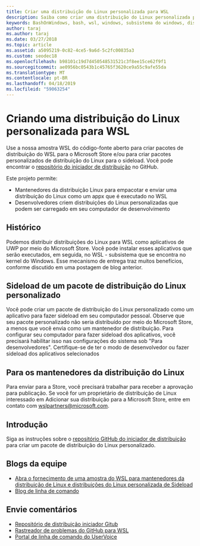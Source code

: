 ```yaml
---
title: Criar uma distribuição do Linux personalizada para WSL
description: Saiba como criar uma distribuição do Linux personalizada para o subsistema do Windows para Linux.
keywords: BashOnWindows, bash, wsl, windows, subsistema do windows, distribuição, personalizado
author: taraj
ms.author: taraj
ms.date: 03/27/2018
ms.topic: article
ms.assetid: a5095219-0c82-4ce5-9a6d-5c2fc00835a3
ms.custom: seodec18
ms.openlocfilehash: b98101c19d7d450548531521c3f8ee15ce62f9f1
ms.sourcegitcommit: ae0956bc0543b1c45765f3620ce9a55c9afe55da
ms.translationtype: MT
ms.contentlocale: pt-BR
ms.lasthandoff: 04/18/2019
ms.locfileid: "59063254"
---
```

# <a name="creating-a-custom-linux-distro-for-wsl"></a>Criando uma distribuição do Linux personalizada para WSL

Use a nossa amostra WSL do código-fonte aberto para criar pacotes de distribuição do WSL para o Microsoft Store e/ou para criar pacotes personalizados de distribuição do Linux para o sideload. Você pode encontrar o [repositório do iniciador de distribuição](https://github.com/Microsoft/WSL-DistroLauncher) no GitHub.

Este projeto permite:
* Mantenedores da distribuição Linux para empacotar e enviar uma distribuição do Linux como um appx que é executado no WSL
* Desenvolvedores criem distribuições do Linux personalizadas que podem ser carregado em seu computador de desenvolvimento

## <a name="background"></a>Histórico
Podemos distribuir distribuições do Linux para WSL como aplicativos de UWP por meio do Microsoft Store. Você pode instalar esses aplicativos que serão executados, em seguida, no WSL - subsistema que se encontra no kernel do Windows. Esse mecanismo de entrega traz muitos benefícios, conforme discutido em uma postagem de blog anterior.

## <a name="sideloading-a-custom-linux-distro-package"></a>Sideload de um pacote de distribuição do Linux personalizado
Você pode criar um pacote de distribuição do Linux personalizado como um aplicativo para fazer sideload em seu computador pessoal. Observe que seu pacote personalizado não seria distribuído por meio do Microsoft Store, a menos que você envia como um mantenedor de distribuição.
Para configurar seu computador para fazer sideload dos aplicativos, você precisará habilitar isso nas configurações do sistema sob "Para desenvolvedores".  Certifique-se de ter o modo de desenvolvedor ou fazer sideload dos aplicativos selecionados

## <a name="for-linux-distro-maintainers"></a>Para os mantenedores da distribuição do Linux
Para enviar para a Store, você precisará trabalhar para receber a aprovação para publicação. Se você for um proprietário de distribuição de Linux interessado em Adicionar sua distribuição para a Microsoft Store, entre em contato com wslpartners@microsoft.com.

## <a name="getting-started"></a>Introdução
Siga as instruções sobre o [repositório GitHub do iniciador de distribuição](https://github.com/Microsoft/WSL-DistroLauncher) para criar um pacote de distribuição do Linux personalizado.

 
## <a name="team-blogs"></a>Blogs da equipe
*  [Abra o fornecimento de uma amostra do WSL para mantenedores da distribuição de Linux e distribuições do Linux personalizada de Sideload](https://blogs.msdn.microsoft.com/commandline/2018/03/26/wsl-distro-launcher/)
* [Blog de linha de comando](https://blogs.msdn.microsoft.com/commandline/)

## <a name="provide-feedback"></a>Envie comentários
* [Repositório de distribuição iniciador Gitub](https://github.com/Microsoft/WSL-DistroLauncher)
* [Rastreador de problemas do GitHub para WSL](https://github.com/Microsoft/BashOnWindows/issues)
* [Portal de linha de comando do UserVoice](https://wpdev.uservoice.com/forums/266908-command-prompt-console-bash-on-ubuntu-on-windo/category/161892-bash)
